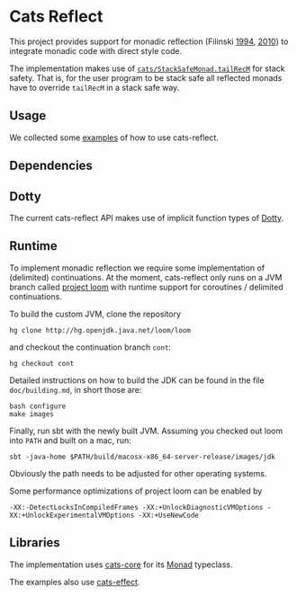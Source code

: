 Cats Reflect
============
This project provides support for monadic reflection (Filinski [1994](https://dl.acm.org/citation.cfm?id=178047), [2010](https://dl.acm.org/citation.cfm?id=1706354))
to integrate monadic code with direct style code.

The implementation makes use of [`cats/StackSafeMonad.tailRecM`](https://github.com/typelevel/cats/blob/master/core/src/main/scala/cats/StackSafeMonad.scala) for stack safety. That is, for the user program to be stack safe all reflected monads have to override `tailRecM` in a stack safe way.

Usage
-----
We collected some [examples](src/main/scala/cats/reflect/examples.scala) of how to use cats-reflect.

Dependencies
------------

## Dotty
The current cats-reflect API makes use of implicit function types of [Dotty](http://dotty.epfl.ch).

## Runtime
To implement monadic reflection we require some implementation of
(delimited) continuations. At the moment, cats-reflect only runs on
a JVM branch called [project loom](http://cr.openjdk.java.net/~rpressler/loom/Loom-Proposal.html) with runtime support for coroutines / delimited continuations.

To build the custom JVM, clone the repository
```
hg clone http://hg.openjdk.java.net/loom/loom
```

and checkout the continuation branch `cont`:
```
hg checkout cont
```

Detailed instructions on how to build the JDK can be found in the
file `doc/building.md`, in short those are:
```
bash configure
make images
```

Finally, run sbt with the newly built JVM. Assuming you checked out
loom into `PATH` and built on a mac, run:
```
sbt -java-home $PATH/build/macosx-x86_64-server-release/images/jdk
```
Obviously the path needs to be adjusted for other operating systems.

Some performance optimizations of project loom can be enabled by
```
-XX:-DetectLocksInCompiledFrames -XX:+UnlockDiagnosticVMOptions -XX:+UnlockExperimentalVMOptions -XX:+UseNewCode
```

## Libraries
The implementation uses [cats-core](https://typelevel.org/cats) for its [Monad](https://typelevel.org/cats/typeclasses/monad.html) typeclass.

The examples also use [cats-effect](https://typelevel.org/cats-effect).
